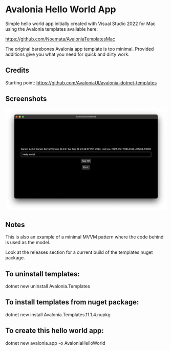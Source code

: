 # Avalonia Hello World App

Simple hello world app initially created with Visual Studio 2022 for Mac using the Avalonia templates available here:

https://github.com/Noemata/AvaloniaTemplatesMac

The original barebones Avalonia app template is too minimal.  Provided additions give you what you need for quick and dirty work.

## Credits

Starting point: https://github.com/AvaloniaUI/avalonia-dotnet-templates

## Screenshots
![Screenshot](https://github.com/Noemata/AvaloniaHelloWorld/blob/master/Screenshot.png)

## Notes

This is also an example of a minimal MVVM pattern where the code behind is used as the model.

Look at the releases section for a current build of the templates nuget package.

## To uninstall templates:

dotnet new uninstall Avalonia.Templates

## To install templates from nuget package:

dotnet new install Avalonia.Templates.11.1.4.nupkg

## To create this hello world app:

dotnet new avalonia.app -o AvaloniaHelloWorld
